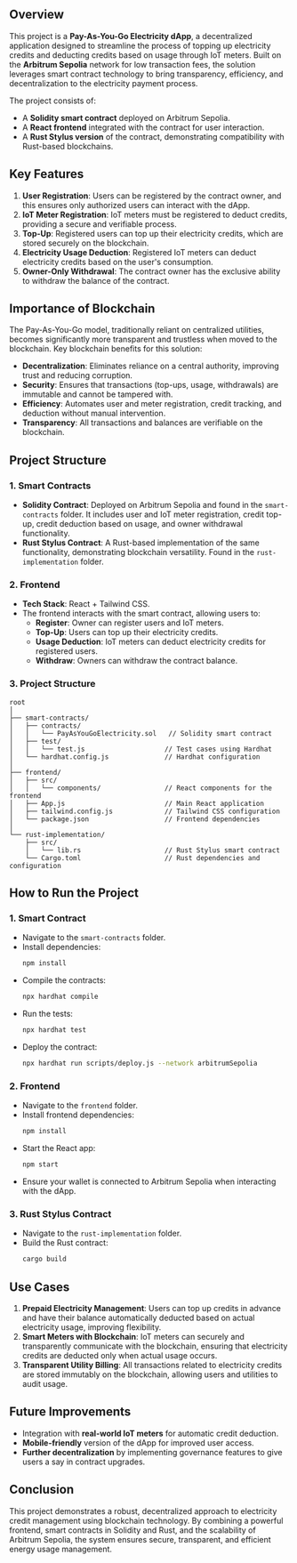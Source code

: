 ## Overview

This project is a **Pay-As-You-Go Electricity dApp**, a decentralized application designed to streamline the process of topping up electricity credits and deducting credits based on usage through IoT meters. Built on the **Arbitrum Sepolia** network for low transaction fees, the solution leverages smart contract technology to bring transparency, efficiency, and decentralization to the electricity payment process.

The project consists of:
- A **Solidity smart contract** deployed on Arbitrum Sepolia.
- A **React frontend** integrated with the contract for user interaction.
- A **Rust Stylus version** of the contract, demonstrating compatibility with Rust-based blockchains.

## Key Features

1. **User Registration**: Users can be registered by the contract owner, and this ensures only authorized users can interact with the dApp.
2. **IoT Meter Registration**: IoT meters must be registered to deduct credits, providing a secure and verifiable process.
3. **Top-Up**: Registered users can top up their electricity credits, which are stored securely on the blockchain.
4. **Electricity Usage Deduction**: Registered IoT meters can deduct electricity credits based on the user's consumption.
5. **Owner-Only Withdrawal**: The contract owner has the exclusive ability to withdraw the balance of the contract.

## Importance of Blockchain

The Pay-As-You-Go model, traditionally reliant on centralized utilities, becomes significantly more transparent and trustless when moved to the blockchain. Key blockchain benefits for this solution:
- **Decentralization**: Eliminates reliance on a central authority, improving trust and reducing corruption.
- **Security**: Ensures that transactions (top-ups, usage, withdrawals) are immutable and cannot be tampered with.
- **Efficiency**: Automates user and meter registration, credit tracking, and deduction without manual intervention.
- **Transparency**: All transactions and balances are verifiable on the blockchain.

## Project Structure

### 1. **Smart Contracts**
- **Solidity Contract**: Deployed on Arbitrum Sepolia and found in the `smart-contracts` folder. It includes user and IoT meter registration, credit top-up, credit deduction based on usage, and owner withdrawal functionality.
- **Rust Stylus Contract**: A Rust-based implementation of the same functionality, demonstrating blockchain versatility. Found in the `rust-implementation` folder.

### 2. **Frontend**
- **Tech Stack**: React + Tailwind CSS.
- The frontend interacts with the smart contract, allowing users to:
  - **Register**: Owner can register users and IoT meters.
  - **Top-Up**: Users can top up their electricity credits.
  - **Usage Deduction**: IoT meters can deduct electricity credits for registered users.
  - **Withdraw**: Owners can withdraw the contract balance.

### 3. **Project Structure**
```
root
│
├── smart-contracts/
│   ├── contracts/
│   │   └── PayAsYouGoElectricity.sol   // Solidity smart contract
│   ├── test/
│   │   └── test.js                    // Test cases using Hardhat
│   └── hardhat.config.js              // Hardhat configuration
│
├── frontend/
│   ├── src/
│   │   └── components/                // React components for the frontend
│   ├── App.js                         // Main React application
│   ├── tailwind.config.js             // Tailwind CSS configuration
│   └── package.json                   // Frontend dependencies
│
└── rust-implementation/
    ├── src/
    │   └── lib.rs                     // Rust Stylus smart contract
    └── Cargo.toml                     // Rust dependencies and configuration
```

## How to Run the Project

### 1. Smart Contract
- Navigate to the `smart-contracts` folder.
- Install dependencies:  
  ```bash
  npm install
  ```
- Compile the contracts:
  ```bash
  npx hardhat compile
  ```
- Run the tests:
  ```bash
  npx hardhat test
  ```
- Deploy the contract:
  ```bash
  npx hardhat run scripts/deploy.js --network arbitrumSepolia
  ```

### 2. Frontend
- Navigate to the `frontend` folder.
- Install frontend dependencies:
  ```bash
  npm install
  ```
- Start the React app:
  ```bash
  npm start
  ```
- Ensure your wallet is connected to Arbitrum Sepolia when interacting with the dApp.

### 3. Rust Stylus Contract
- Navigate to the `rust-implementation` folder.
- Build the Rust contract:
  ```bash
  cargo build
  ```

## Use Cases

1. **Prepaid Electricity Management**: Users can top up credits in advance and have their balance automatically deducted based on actual electricity usage, improving flexibility.
2. **Smart Meters with Blockchain**: IoT meters can securely and transparently communicate with the blockchain, ensuring that electricity credits are deducted only when actual usage occurs.
3. **Transparent Utility Billing**: All transactions related to electricity credits are stored immutably on the blockchain, allowing users and utilities to audit usage.

## Future Improvements
- Integration with **real-world IoT meters** for automatic credit deduction.
- **Mobile-friendly** version of the dApp for improved user access.
- **Further decentralization** by implementing governance features to give users a say in contract upgrades.

## Conclusion

This project demonstrates a robust, decentralized approach to electricity credit management using blockchain technology. By combining a powerful frontend, smart contracts in Solidity and Rust, and the scalability of Arbitrum Sepolia, the system ensures secure, transparent, and efficient energy usage management.